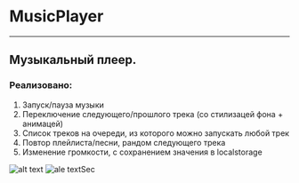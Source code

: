 # MusicPlayer
___
## Музыкальный плеер. 
### Реализовано:
1. Запуск/пауза музыки
2. Переключение следующего/прошлого трека (со стилизацей фона + анимацей)
3. Список треков на очереди, из которого можно запускать любой трек
4. Повтор плейлиста/песни, рандом следующего трека
5. Изменение громкости, с сохранением значения в localstorage

![alt text](https://user-images.githubusercontent.com/90089376/149585824-3f23017a-5ced-4d74-aa33-245a4117ca4a.png)
![ale textSec](https://user-images.githubusercontent.com/90089376/149587479-e1a848ff-5350-4f71-a130-c3c69642b598.png)
